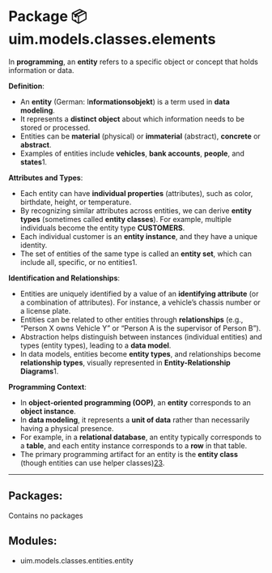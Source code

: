 # Package 📦 uim.models.classes.elements

In **programming**, an **entity** refers to a specific object or concept that holds information or data.

**Definition**:

- An **entity** (German: I**nformationsobjekt**) is a term used in **data modeling**.
- It represents a **distinct object** about which information needs to be stored or processed.
- Entities can be **material** (physical) or **immaterial** (abstract), **concrete** or **abstract**.
- Examples of entities include **vehicles**, **bank accounts**, **people**, and **states**1.

**Attributes and Types**:

- Each entity can have **individual properties** (attributes), such as color, birthdate, height, or temperature.
- By recognizing similar attributes across entities, we can derive **entity types** (sometimes called **entity classes**). For example, multiple individuals become the entity type **CUSTOMERS**.
- Each individual customer is an **entity instance**, and they have a unique identity.
- The set of entities of the same type is called an **entity set**, which can include all, specific, or no entities1.

**Identification and Relationships**:

- Entities are uniquely identified by a value of an **identifying attribute** (or a combination of attributes). For instance, a vehicle’s chassis number or a license plate.
- Entities can be related to other entities through **relationships** (e.g., “Person X owns Vehicle Y” or “Person A is the supervisor of Person B”).
- Abstraction helps distinguish between instances (individual entities) and types (entity types), leading to a **data model**.
- In data models, entities become **entity types**, and relationships become **relationship types**, visually represented in **Entity-Relationship Diagrams**1.

**Programming Context**:

- In **object-oriented programming (OOP)**, an **entity** corresponds to an **object instance**.
- In **data modeling**, it represents a **unit of data** rather than necessarily having a physical presence.
- For example, in a **relational database**, an entity typically corresponds to a **table**, and each entity instance corresponds to a **row** in that table.
- The primary programming artifact for an entity is the **entity class** (though entities can use helper classes)[2](https://stackoverflow.com/questions/48074263/c-what-is-an-entity)[3](https://stackoverflow.com/questions/2550197/whats-the-difference-between-entity-and-class).

---

## Packages:

Contains no packages

## Modules:

- uim.models.classes.entities.entity
